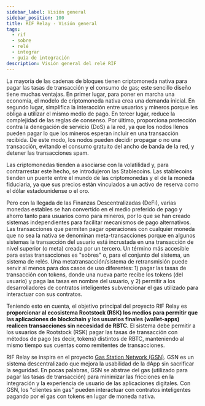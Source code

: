 ```yaml
---
sidebar_label: Visión general
sidebar_position: 100
title: RIF Relay - Visión general
tags:
  - rif
  - sobre
  - relé
  - integrar
  - guía de integración
description: Visión general del relé RIF
---
```


La mayoría de las cadenas de bloques tienen criptomoneda nativa para pagar las tasas de transacción y el consumo de gas; este sencillo diseño tiene muchas ventajas. En primer lugar, para poner en marcha una economía, el modelo de criptomoneda nativa crea una demanda inicial. En segundo lugar, simplifica la interacción entre usuarios y mineros porque les obliga a utilizar el mismo medio de pago. En tercer lugar, reduce la complejidad de las reglas de consenso. Por último, proporciona protección contra la denegación de servicio (DoS) a la red, ya que los nodos llenos pueden pagar lo que los mineros esperan incluir en una transacción recibida. De este modo, los nodos pueden decidir propagar o no una transacción, evitando el consumo gratuito del ancho de banda de la red, y detener las transacciones spam.

Las criptomonedas tienden a asociarse con la volatilidad y, para contrarrestar este hecho, se introdujeron las Stablecoins. Las stablecoins tienden un puente entre el mundo de las criptomonedas y el de la moneda fiduciaria, ya que sus precios están vinculados a un activo de reserva como el dólar estadounidense o el oro.

Pero con la llegada de las Finanzas Descentralizadas (DeFi), varias monedas estables se han convertido en el medio preferido de pago y ahorro tanto para usuarios como para mineros, por lo que se han creado sistemas independientes para facilitar mecanismos de pago alternativos. Las transacciones que permiten pagar operaciones con cualquier moneda que no sea la nativa se denominan meta-transacciones porque en algunos sistemas la transacción del usuario está incrustada en una transacción de nivel superior (o meta) creada por un tercero. Un término más accesible para estas transacciones es "sobres" o, para el conjunto del sistema, un sistema de relés. Una metatransacción/sistema de retransmisión puede servir al menos para dos casos de uso diferentes: 1) pagar las tasas de transacción con tokens, donde una nueva parte recibe los tokens (del usuario) y paga las tasas en nombre del usuario, y 2) permitir a los desarrolladores de contratos inteligentes subvencionar el gas utilizado para interactuar con sus contratos.

Teniendo esto en cuenta, el objetivo principal del proyecto RIF Relay es **proporcionar al ecosistema Rootstock (RSK) los medios para permitir que las aplicaciones de blockchain y los usuarios finales (wallet-apps) realicen transacciones sin necesidad de RBTC**. El sistema debe permitir a los usuarios de Rootstock (RSK) pagar las tasas de transacción con métodos de pago (es decir, tokens) distintos de RBTC, manteniendo al mismo tiempo sus cuentas como remitentes de transacciones.

RIF Relay se inspira en el proyecto [Gas Station Network (GSN)](https://github.com/opengsn/gsn). GSN es un sistema descentralizado que mejora la usabilidad de la dApp sin sacrificar la seguridad. En pocas palabras, GSN se abstrae del gas (utilizado para pagar las tasas de transacción) para minimizar las fricciones en la integración y la experiencia de usuario de las aplicaciones digitales. Con GSN, los "clientes sin gas" pueden interactuar con contratos inteligentes pagando por el gas con tokens en lugar de moneda nativa.
